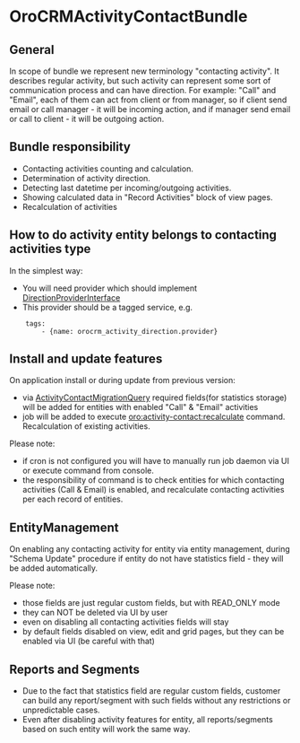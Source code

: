 OroCRMActivityContactBundle
=============================

General
--------
In scope of bundle we represent new terminology "contacting activity". It describes regular activity, but such activity can represent some sort of communication process and can have direction.
For example: "Call" and "Email", each of them can act from client or from manager, so if client send email or call manager - it will be incoming action, and if manager send email or call to client - it will be outgoing action.   


Bundle responsibility
-----------------------

- Contacting activities counting and calculation.
- Determination of activity direction.
- Detecting last datetime per incoming/outgoing activities.
- Showing calculated data in "Record Activities" block of view pages.
- Recalculation of activities

How to do activity entity belongs to contacting activities type
-----------------------------------------------------------------

In the simplest way:

- You will need provider which should implement [DirectionProviderInterface](Direction/DirectionProviderInterface.php)
- This provider should be a tagged service, e.g.

```
    tags:
        - {name: orocrm_activity_direction.provider}
```

Install and update features
-----------------------------

On application install or during update from previous version:

 - via [ActivityContactMigrationQuery](Migration/ActivityContactMigrationQuery.php) required fields(for statistics storage) will be added for entities with enabled "Call" & "Email" activities 
 - job will be added to execute [oro:activity-contact:recalculate](Command/ActivityContactRecalculateCommand.php) command. Recalculation of existing activities.

Please note:

 - if cron is not configured you will have to manually run job daemon via UI or execute command from console.
 - the responsibility of command is to check entities for which contacting activities (Call & Email) is enabled, and recalculate contacting activities per each record of entities.

EntityManagement
------------------

On enabling any contacting activity for entity via entity management, during "Schema Update" procedure if entity do not have statistics field - they will be added automatically.

Please note:

  - those fields are just regular custom fields, but with READ_ONLY mode 
  - they can NOT be deleted via UI by user
  - even on disabling all contacting activities fields will stay
  - by default fields disabled on view, edit and grid pages, but they can be enabled via UI (be careful with that)
  
Reports and Segments
----------------------

- Due to the fact that statistics field are regular custom fields, customer can build any report/segment with such fields without any restrictions or unpredictable cases.
- Even after disabling activity features for entity, all reports/segments based on such entity will work the same way. 
